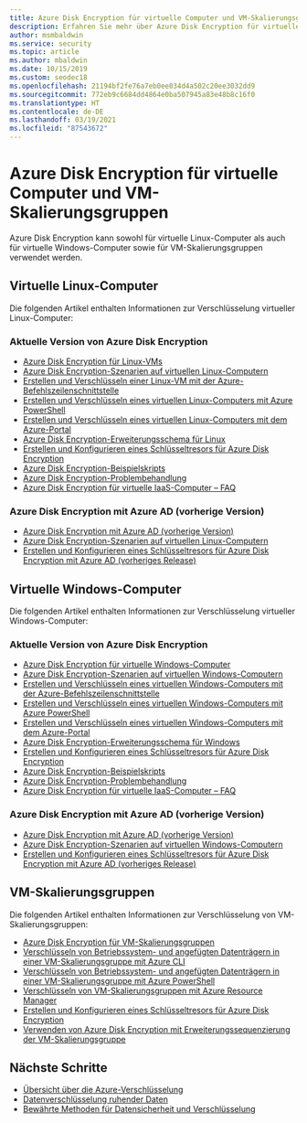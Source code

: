 ```yaml
---
title: Azure Disk Encryption für virtuelle Computer und VM-Skalierungsgruppen
description: Erfahren Sie mehr über Azure Disk Encryption für virtuelle Computer (Virtual Machines, VMs) und VM-Skalierungsgruppen. Azure Disk Encryption funktioniert sowohl für Linux- als auch für Windows-VMs.
author: msmbaldwin
ms.service: security
ms.topic: article
ms.author: mbaldwin
ms.date: 10/15/2019
ms.custom: seodec18
ms.openlocfilehash: 21194bf2fe76a7eb0ee034d4a502c20ee3032dd9
ms.sourcegitcommit: 772eb9c6684dd4864e0ba507945a83e48b8c16f0
ms.translationtype: HT
ms.contentlocale: de-DE
ms.lasthandoff: 03/19/2021
ms.locfileid: "87543672"
---
```

# <a name="azure-disk-encryption-for-virtual-machines-and-virtual-machine-scale-sets"></a>Azure Disk Encryption für virtuelle Computer und VM-Skalierungsgruppen

Azure Disk Encryption kann sowohl für virtuelle Linux-Computer als auch für virtuelle Windows-Computer sowie für VM-Skalierungsgruppen verwendet werden. 

## <a name="linux-virtual-machines"></a>Virtuelle Linux-Computer

Die folgenden Artikel enthalten Informationen zur Verschlüsselung virtueller Linux-Computer:

### <a name="current-version-of-azure-disk-encryption"></a>Aktuelle Version von Azure Disk Encryption

- [Azure Disk Encryption für Linux-VMs](../../virtual-machines/linux/disk-encryption-overview.md)
- [Azure Disk Encryption-Szenarien auf virtuellen Linux-Computern](../../virtual-machines/linux/disk-encryption-linux.md)
- [Erstellen und Verschlüsseln einer Linux-VM mit der Azure-Befehlszeilenschnittstelle](../../virtual-machines/linux/disk-encryption-cli-quickstart.md)
- [Erstellen und Verschlüsseln eines virtuellen Linux-Computers mit Azure PowerShell](../../virtual-machines/linux/disk-encryption-powershell-quickstart.md)
- [Erstellen und Verschlüsseln eines virtuellen Linux-Computers mit dem Azure-Portal](../../virtual-machines/linux/disk-encryption-portal-quickstart.md)
- [Azure Disk Encryption-Erweiterungsschema für Linux](../../virtual-machines/extensions/azure-disk-enc-linux.md)
- [Erstellen und Konfigurieren eines Schlüsseltresors für Azure Disk Encryption](../../virtual-machines/linux/disk-encryption-key-vault.md)
- [Azure Disk Encryption-Beispielskripts](../../virtual-machines/linux/disk-encryption-sample-scripts.md)
- [Azure Disk Encryption-Problembehandlung](../../virtual-machines/linux/disk-encryption-troubleshooting.md)
- [Azure Disk Encryption für virtuelle IaaS-Computer – FAQ](../../virtual-machines/linux/disk-encryption-faq.md)

### <a name="azure-disk-encryption-with-azure-ad-previous-version"></a>Azure Disk Encryption mit Azure AD (vorherige Version)

- [Azure Disk Encryption mit Azure AD (vorherige Version)](../../virtual-machines/linux/disk-encryption-overview-aad.md)
- [Azure Disk Encryption-Szenarien auf virtuellen Linux-Computern](../../virtual-machines/linux/disk-encryption-linux.md)
- [Erstellen und Konfigurieren eines Schlüsseltresors für Azure Disk Encryption mit Azure AD (vorheriges Release)](../../virtual-machines/linux/disk-encryption-key-vault-aad.md)

## <a name="windows-virtual-machines"></a>Virtuelle Windows-Computer

Die folgenden Artikel enthalten Informationen zur Verschlüsselung virtueller Windows-Computer:

### <a name="current-version-of-azure-disk-encryption"></a>Aktuelle Version von Azure Disk Encryption

- [Azure Disk Encryption für virtuelle Windows-Computer](../../virtual-machines/windows/disk-encryption-overview.md)
- [Azure Disk Encryption-Szenarien auf virtuellen Windows-Computern](../../virtual-machines/windows/disk-encryption-windows.md)
- [Erstellen und Verschlüsseln eines virtuellen Windows-Computers mit der Azure-Befehlszeilenschnittstelle](../../virtual-machines/windows/disk-encryption-cli-quickstart.md)
- [Erstellen und Verschlüsseln eines virtuellen Windows-Computers mit Azure PowerShell](../../virtual-machines/windows/disk-encryption-powershell-quickstart.md)
- [Erstellen und Verschlüsseln eines virtuellen Windows-Computers mit dem Azure-Portal](../../virtual-machines/windows/disk-encryption-portal-quickstart.md)
- [Azure Disk Encryption-Erweiterungsschema für Windows](../../virtual-machines/extensions/azure-disk-enc-windows.md)
- [Erstellen und Konfigurieren eines Schlüsseltresors für Azure Disk Encryption](../../virtual-machines/windows/disk-encryption-key-vault.md)
- [Azure Disk Encryption-Beispielskripts](../../virtual-machines/windows/disk-encryption-sample-scripts.md)
- [Azure Disk Encryption-Problembehandlung](../../virtual-machines/windows/disk-encryption-troubleshooting.md)
- [Azure Disk Encryption für virtuelle IaaS-Computer – FAQ](../../virtual-machines/windows/disk-encryption-faq.md)

### <a name="azure-disk-encryption-with-azure-ad-previous-version"></a>Azure Disk Encryption mit Azure AD (vorherige Version)

- [Azure Disk Encryption mit Azure AD (vorherige Version)](../../virtual-machines/windows/disk-encryption-overview-aad.md)
- [Azure Disk Encryption-Szenarien auf virtuellen Windows-Computern](../../virtual-machines/windows/disk-encryption-windows.md)
- [Erstellen und Konfigurieren eines Schlüsseltresors für Azure Disk Encryption mit Azure AD (vorheriges Release)](../../virtual-machines/windows/disk-encryption-key-vault-aad.md)

## <a name="virtual-machine-scale-sets"></a>VM-Skalierungsgruppen

Die folgenden Artikel enthalten Informationen zur Verschlüsselung von VM-Skalierungsgruppen:

- [Azure Disk Encryption für VM-Skalierungsgruppen](../../virtual-machine-scale-sets/disk-encryption-overview.md) 
- [Verschlüsseln von Betriebssystem- und angefügten Datenträgern in einer VM-Skalierungsgruppe mit Azure CLI](../../virtual-machine-scale-sets/disk-encryption-cli.md) 
- [Verschlüsseln von Betriebssystem- und angefügten Datenträgern in einer VM-Skalierungsgruppe mit Azure PowerShell](../../virtual-machine-scale-sets/disk-encryption-powershell.md)
- [Verschlüsseln von VM-Skalierungsgruppen mit Azure Resource Manager](../../virtual-machine-scale-sets/disk-encryption-azure-resource-manager.md)
- [Erstellen und Konfigurieren eines Schlüsseltresors für Azure Disk Encryption](../../virtual-machine-scale-sets/disk-encryption-key-vault.md)
- [Verwenden von Azure Disk Encryption mit Erweiterungssequenzierung der VM-Skalierungsgruppe](../../virtual-machine-scale-sets/disk-encryption-extension-sequencing.md)

## <a name="next-steps"></a>Nächste Schritte

- [Übersicht über die Azure-Verschlüsselung](encryption-overview.md)
- [Datenverschlüsselung ruhender Daten](encryption-atrest.md)
- [Bewährte Methoden für Datensicherheit und Verschlüsselung](data-encryption-best-practices.md)
